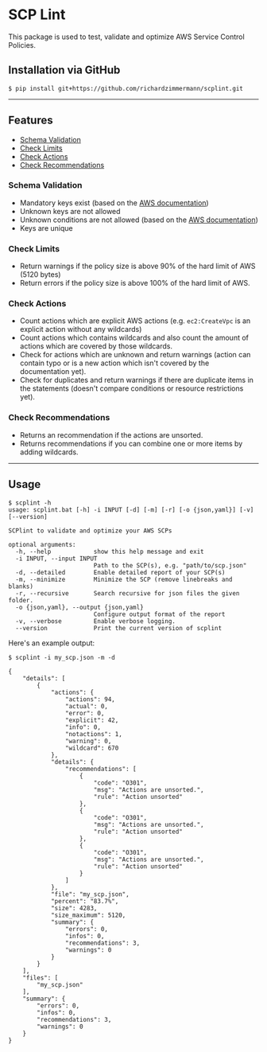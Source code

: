 # SCP Lint

This package is used to test, validate and optimize AWS Service Control
Policies.

## Installation via GitHub

```
$ pip install git+https://github.com/richardzimmermann/scplint.git
```

---

## Features

- [Schema Validation](#schema-validation)
- [Check Limits](#check-limits)
- [Check Actions](#check-actions)
- [Check Recommendations](#check-recommendations)

### Schema Validation

- Mandatory keys exist (based on the [AWS documentation](https://docs.aws.amazon.com/organizations/latest/userguide/orgs_reference_scp-syntax.html))
- Unknown keys are not allowed
- Unknown conditions are not allowed (based on the [AWS documentation](https://docs.aws.amazon.com/IAM/latest/UserGuide/reference_policies_elements_condition_operators.html))
- Keys are unique

### Check Limits

- Return warnings if the policy size is above 90% of the hard limit of AWS (5120 bytes)
- Return errors if the policy size is above 100% of the hard limit of AWS.

### Check Actions

- Count actions which are explicit AWS actions (e.g. `ec2:CreateVpc` is an explicit action without any wildcards)
- Count actions which contains wildcards and also count the amount of actions which are covered by those wildcards.
- Check for actions which are unknown and return warnings (action can contain typo or is a new action which isn't covered by the documentation yet).
- Check for duplicates and return warnings if there are duplicate items in the statements (doesn't compare conditions or resource restrictions yet).

### Check Recommendations

- Returns an recommendation if the actions are unsorted.
- Returns recommendations if you can combine one or more items by adding wildcards.

---

## Usage

```
$ scplint -h
usage: scplint.bat [-h] -i INPUT [-d] [-m] [-r] [-o {json,yaml}] [-v] [--version]

SCPlint to validate and optimize your AWS SCPs

optional arguments:
  -h, --help            show this help message and exit
  -i INPUT, --input INPUT
                        Path to the SCP(s), e.g. "path/to/scp.json"
  -d, --detailed        Enable detailed report of your SCP(s)
  -m, --minimize        Minimize the SCP (remove linebreaks and blanks)
  -r, --recursive       Search recursive for json files the given folder.
  -o {json,yaml}, --output {json,yaml}
                        Configure output format of the report
  -v, --verbose         Enable verbose logging.
  --version             Print the current version of scplint
```

Here's an example output:

```
$ scplint -i my_scp.json -m -d

{
    "details": [
        {
            "actions": {
                "actions": 94,
                "actual": 0,
                "error": 0,
                "explicit": 42,
                "info": 0,
                "notactions": 1,
                "warning": 0,
                "wildcard": 670
            },
            "details": {
                "recommendations": [
                    {
                        "code": "O301",
                        "msg": "Actions are unsorted.",
                        "rule": "Action unsorted"
                    },
                    {
                        "code": "O301",
                        "msg": "Actions are unsorted.",
                        "rule": "Action unsorted"
                    },
                    {
                        "code": "O301",
                        "msg": "Actions are unsorted.",
                        "rule": "Action unsorted"
                    }
                ]
            },
            "file": "my_scp.json",
            "percent": "83.7%",
            "size": 4283,
            "size_maximum": 5120,
            "summary": {
                "errors": 0,
                "infos": 0,
                "recommendations": 3,
                "warnings": 0
            }
        }
    ],
    "files": [
        "my_scp.json"
    ],
    "summary": {
        "errors": 0,
        "infos": 0,
        "recommendations": 3,
        "warnings": 0
    }
}
```
